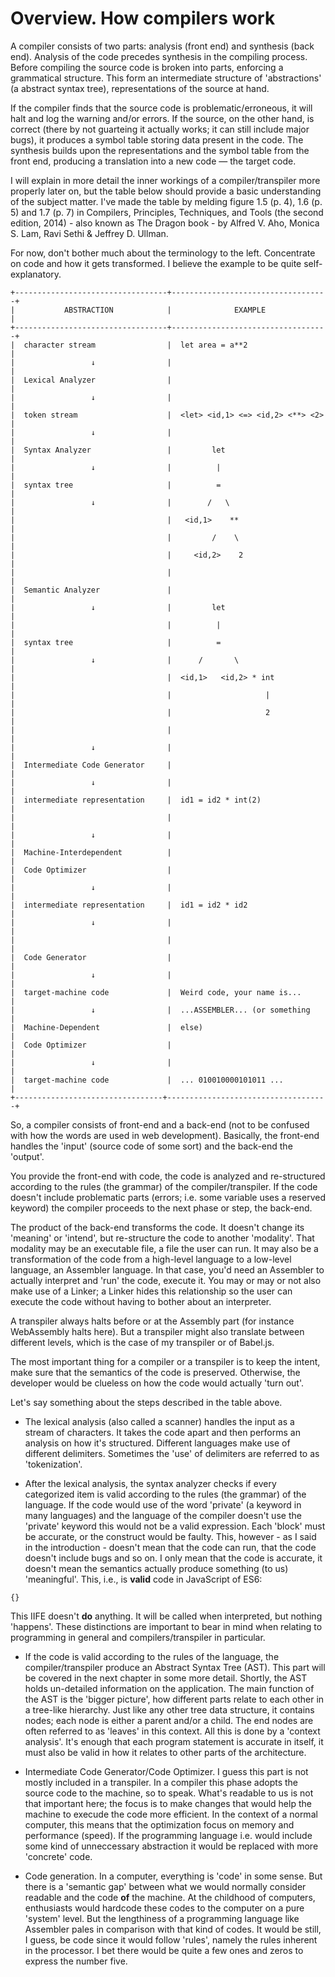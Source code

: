# Overview. How compilers work

A compiler consists of two parts: analysis (front end) and synthesis (back end). 
Analysis of the code precedes synthesis in the compiling process. Before compiling 
the source code is broken into parts, enforcing a grammatical structure. This form an
intermediate structure of 'abstractions' (a abstract syntax tree), representations of 
the source at hand. 

If the compiler finds that the source code is problematic/erroneous, it will halt and 
log the warning and/or errors. If the source, on the other hand, is correct (there by
not guarteing it actually works; it can still include major bugs), it produces a symbol 
table storing data present in the code. The synthesis builds
upon the representations and the symbol table from the front end, producing a
translation into a new code — the target code.

I will explain in more detail the inner workings of a compiler/transpiler more 
properly later on, but the table below should provide a basic understanding of the
subject matter. I've made the table by melding figure 1.5 (p. 4), 1.6 (p. 5) and 
1.7 (p. 7) in Compilers, Principles, Techniques, and Tools (the second edition, 
2014) - also known as The Dragon book - by Alfred V. Aho, Monica S. Lam, 
Ravi Sethi & Jeffrey D. Ullman. 

For now, don't bother much about the terminology to the left. Concentrate on
code and how it gets transformed. I believe the example to be quite self-explanatory.

```
+----------------------------------+-----------------------------------+
|           ABSTRACTION            |              EXAMPLE              |
+----------------------------------+-----------------------------------+
|  character stream                |  let area = a**2                  |
|                 ↓                |                                   |
|  Lexical Analyzer                |                                   |
|                 ↓                |                                   |
|  token stream                    |  <let> <id,1> <=> <id,2> <**> <2> |
|                 ↓                |                                   |
|  Syntax Analyzer                 |         let                       |
|                 ↓                |          |                        |
|  syntax tree                     |          =                        |
|                 ↓                |        /   \                      |
|                                  |   <id,1>    **                    |
|                                  |         /    \                    |
|                                  |     <id,2>    2                   |
|                                  |                                   |
|  Semantic Analyzer               |                                   |
|                 ↓                |         let                       |
|                                  |          |                        |
|  syntax tree                     |          =                        |
|                 ↓                |      /       \                    |
|                                  |  <id,1>   <id,2> * int            |
|                                  |                     |             |
|                                  |                     2             |
|                                  |                                   |
|                 ↓                |                                   |
|  Intermediate Code Generator     |                                   |
|                 ↓                |                                   |
|  intermediate representation     |  id1 = id2 * int(2)               |
|                                  |                                   | 
|                 ↓                |                                   |
|  Machine-Interdependent          |                                   |
|  Code Optimizer                  |                                   | 
|                 ↓                |                                   |
|  intermediate representation     |  id1 = id2 * id2                  |
|                 ↓                |                                   |
|                                  |                                   |
|  Code Generator                  |                                   |
|                 ↓                |                                   |
|  target-machine code             |  Weird code, your name is...      |
|                 ↓                |  ...ASSEMBLER... (or something    |
|  Machine-Dependent               |  else)                            | 
|  Code Optimizer                  |                                   | 
|                 ↓                |                                   |
|  target-machine code             |  ... 010010000101011 ...          |
+---------------------------------+------------------------------------+
```

So, a compiler consists of front-end and a back-end (not to be confused with 
how the words are used in web development). Basically, the front-end handles 
the 'input' (source code of some sort) and the back-end the 'output'. 

You provide the front-end with code, the code is analyzed and re-structured 
according to the rules (the grammar) of the compiler/transpiler. If the code 
doesn't include problematic parts (errors; i.e. some variable uses a 
reserved keyword) the compiler proceeds to the next phase or step, the back-end.

The product of the back-end transforms the code. It doesn't change its 
'meaning' or 'intend', but re-structure the code to another 'modality'. That modality 
may be an executable file, a file the user can run. It may also be a transformation of 
the code from a high-level language to a low-level language, an Assembler 
language. In that case, you'd need an Assembler to actually interpret and 
'run' the code, execute it. You may or may or not also make use of a Linker; a Linker 
hides this relationship so the user can execute the code without having to 
bother about an interpreter.

A transpiler always halts before or at the Assembly part (for instance WebAssembly 
halts here). But a transpiler might also translate between different levels, which is 
the case of my transpiler or of Babel.js.

The most important thing for a compiler or a transpiler is to keep the intent, make sure 
that the semantics of the code is preserved. Otherwise, the developer would be 
clueless on how the code would actually 'turn out'.

Let's say something about the steps described in the table above.

* The lexical analysis (also called a scanner) handles the input as a stream 
of characters. It takes the code apart and then performs an analysis on how 
it's structured.  Different languages make use of different delimiters. Sometimes 
the 'use' of delimiters are referred to as 'tokenization'.

* After the lexical analysis, the syntax analyzer checks if every categorized 
item is valid according to the rules (the grammar) of the language. If the code would 
use of the word 'private' (a keyword in many languages) and the language of the 
compiler doesn't use the 'private' keyword this would not be a valid expression. 
Each 'block' must be accurate, or the construct would be faulty. This, however - as I 
said in the introduction - doesn't mean that the code can run, that the code 
doesn't include bugs and so on. I only mean that the code is accurate, it doesn't 
mean the semantics actually produce something (to us) 'meaningful'. This, i.e., is **valid** 
code in JavaScript of ES6:

```
{}
```
This IIFE doesn't **do** anything. It will be called when interpreted, but nothing 
'happens'. These distinctions are important to bear in mind when relating to 
programming in general and compilers/transpiler in particular.

* If the code is valid according to the rules of the language, the 
compiler/transpiler produce an Abstract Syntax Tree (AST). This part will be 
covered in the next chapter in some more detail. Shortly, the AST holds un-detailed 
information on the application. The main function of the AST is the 'bigger picture', 
how different parts relate to each other in a tree-like hierarchy. Just like any 
other tree data structure, it contains nodes; each node is either a parent and/or 
a child. The end nodes are often referred to as 'leaves' in this context. All this 
is done by a 'context analysis'. It's enough that each program statement is 
accurate in itself, it must also be valid in how it relates to other parts 
of the architecture.

* Intermediate Code Generator/Code Optimizer. I guess this part is not mostly included
in a transpiler. In a compiler this phase adopts the source code to the machine, so 
to speak. What's readable to us is not that important here; the focus is to make 
changes that would help the machine to execude the code more efficient. In the context
of a normal computer, this means that the optimization focus on memory and performance 
(speed). If the programming language i.e. would include some kind of 
unneccessary abstraction it would be replaced with more 'concrete' code.

* Code generation. In a computer, everything is 'code' in some sense. But there is a
'semantic gap' between what we would normally consider readable and the code **of** the 
machine. At the childhood of computers, enthusiasts would hardcode these codes to 
the computer on a pure 'system' level. But the lengthiness of a programming language 
like Assembler pales in comparison with that kind of codes. It would be still, 
I guess, be code since it would follow 'rules', namely the rules inherent in 
the processor. I bet there would be quite a few ones and zeros to express 
the number five.

